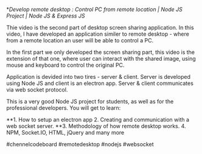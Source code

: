 **Develop remote desktop : Control PC from remote location | Node JS Project | Node JS & Express JS*

Thie video is the second part of desktop screen sharing application. In this video, I have developed an application similer to remote desktop - where from a remote location an user will be able to control a PC. 

In the first part we only developed the screen sharing part, this video is the extension of that one, where user can interact with the shared image, using mouse and keyboard to control the original PC. 

Application is devided into two tires - server & client. Server is developed using Node JS and client is an electron app. Server & client communicates via web socket protocol.

This is a very good Node JS project for students, as well as for the professional developers. You will get to learn:

**1. How to setup an electron app
2. Creating and communication with a web socket server.
**3. Methodology of how remote desktop works.
4. NPM, Socket.IO, HTML, jQuery and many more

#chennelcodeboard #remotedesktop #nodejs #websocket
